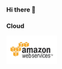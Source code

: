 ### Hi there 👋

### Cloud
  
 <p float="left">
  <a href="https://aws.amazon.com/" target="_blank" >
    <img src="https://raw.githubusercontent.com/Aadghrr/Aadghrr/master/assets/aws.gif"  height="75" />
  </a>
 </p>
 


<!--
**Aadghrr/Aadghrr** is a ✨ _special_ ✨ repository because its `README.md` (this file) appears on your GitHub profile.

Here are some ideas to get you started:

- 🔭 I’m currently working on ...
- 🌱 I’m currently learning ...
- 👯 I’m looking to collaborate on ...
- 🤔 I’m looking for help with ...
- 💬 Ask me about ...
- 📫 How to reach me: ...
- 😄 Pronouns: ...
- ⚡ Fun fact: ...
-->
